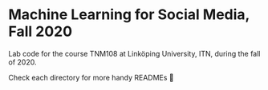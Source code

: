 # Machine Learning for Social Media, Fall 2020
Lab code for the course TNM108 at Linköping University, ITN, during the fall of 2020.

Check each directory for more handy READMEs 🐍
